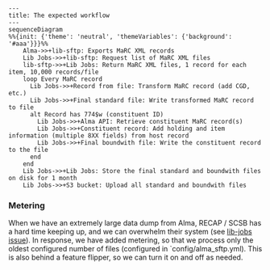 ```mermaid
---
title: The expected workflow
---
sequenceDiagram
%%{init: {'theme': 'neutral', 'themeVariables': {'background': '#aaa'}}}%%
    Alma->>+lib-sftp: Exports MaRC XML records
    Lib Jobs->>+lib-sftp: Request list of MaRC XML files
    lib-sftp->>+Lib Jobs: Return MaRC XML files, 1 record for each item, 10,000 records/file
    loop Every MaRC record
      Lib Jobs->>+Record from file: Transform MaRC record (add CGD, etc.)
      Lib Jobs->>+Final standard file: Write transformed MaRC record to file
      alt Record has 774$w (constituent ID)
        Lib Jobs->>+Alma API: Retrieve constituent MaRC record(s)
        Lib Jobs->>+Constituent record: Add holding and item information (multiple 8XX fields) from host record
        Lib Jobs->>+Final boundwith file: Write the constituent record to the file
      end
    end
    Lib Jobs->>+Lib Jobs: Store the final standard and boundwith files on disk for 1 month
    Lib Jobs->>+S3 bucket: Upload all standard and boundwith files
```

### Metering
When we have an extremely large data dump from Alma, RECAP / SCSB has a hard time keeping up, and we can overwhelm their system (see [lib-jobs issue](https://github.com/pulibrary/lib_jobs/issues/765)). In response,
we have added metering, so that we process only the oldest configured number of files (configured in `config/alma_sftp.yml). This is also behind a feature flipper, so we can turn it on and off as needed.
